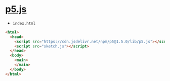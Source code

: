 # [p5.js](https://p5js.org/)

- `index.html`

```html
<html>
  <head>
    <script src="https://cdn.jsdelivr.net/npm/p5@1.5.0/lib/p5.js"></script>
    <script src="sketch.js"></script>
  </head>
  <body>
    <main>
    </main>
  </body>
</html>
```
